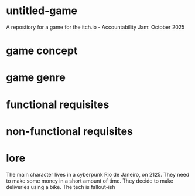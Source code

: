 # untitled-game
A repostiory for a game for the itch.io - Accountability Jam: October 2025

# game concept

# game genre

# functional requisites

# non-functional requisites

# lore

The main character lives in a cyberpunk Rio de Janeiro, on 2125. They need to make some money in a short amount of time. They decide to make deliveries using a bike. The tech is fallout-ish
